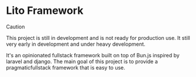# Lito Framework

>[!CAUTION]
>This project is still in development and is not ready for production use. It still very early in development and under heavy development.

It's an opinionated fullstack framework built on top of Bun.js inspired by laravel and django. The main goal of this project is to provide a pragmaticfullstack framework that is easy to use.

